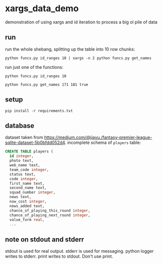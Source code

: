 # xargs_data_demo

demonstration of using xargs and id iteration to process a big ol pile of data

## run

run the whole shebang, splitting up the table into 10 row chunks:

```console
python funcs.py id_ranges 10 | xargs -n 2 python funcs.py get_names
```

run just one of the functions:

```console
python funcs.py id_ranges 10
```

```console
python funcs.py get_names 171 181 true
```

## setup

```console
pip install -r requirements.txt
```

## database

dataset taken from <https://medium.com/@jiayu./fantasy-premier-league-sqlite-dataset-5b0bfdd052d4>.
incomplete schema of `players` table:

```sql
CREATE TABLE players (
  id integer,
  photo text,
  web_name text,
  team_code integer,
  status text,
  code integer,
  first_name text,
  second_name text,
  squad_number integer,
  news text,
  now_cost integer,
  news_added text,
  chance_of_playing_this_round integer,
  chance_of_playing_next_round integer,
  value_form real,
  ...
```

## note on stdout and stderr

stdout is used for real output. stderr is used for messaging. python logger writes to stderr. print writes to stdout. Don't use print.
